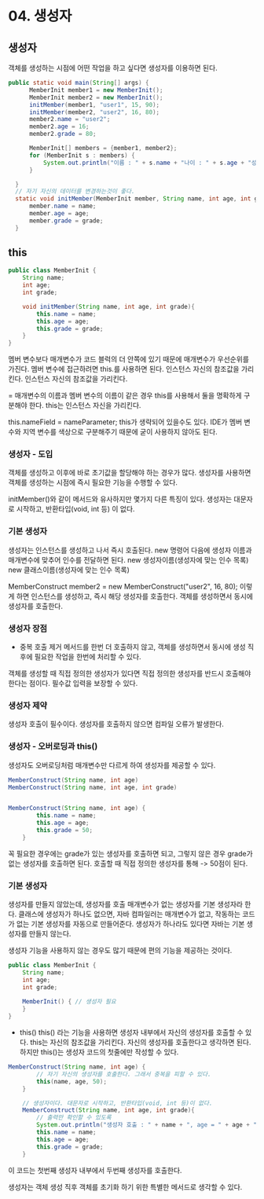 # 04. 생성자

## 생성자
객체를 생성하는 시점에 어떤 작업을 하고 싶다면 생성자를 이용하면 된다.

```java
public static void main(String[] args) {
      MemberInit member1 = new MemberInit();
      MemberInit member2 = new MemberInit();
      initMember(member1, "user1", 15, 90);
      initMember(member2, "user2", 16, 80);
      member2.name = "user2";
      member2.age = 16;
      member2.grade = 80;

      MemberInit[] members = {member1, member2};
      for (MemberInit s : members) {
          System.out.println("이름 : " + s.name + "나이 : " + s.age + "성적 : " + s.grade);
      }

  }
  // 자기 자신의 데이터를 변경하는것이 좋다.
  static void initMember(MemberInit member, String name, int age, int grade) {
      member.name = name;
      member.age = age;
      member.grade = grade;
  }
  ```
  
## this

```java
public class MemberInit {
    String name;
    int age;
    int grade;

    void initMember(String name, int age, int grade){
        this.name = name;
        this.age = age;
        this.grade = grade;
    }
}
```

멤버 변수보다 매개변수가 코드 블럭의 더 안쪽에 있기 때문에 매개변수가 우선순위를 가진다.
멤버 변수에 접근하려면 this.를 사용하면 된다. 인스턴스 자신의 참조값을 가리킨다.
인스턴스 자신의 참조값을 가리킨다.

= 매개변수의 이름과 멤버 변수의 이름이 같은 경우 this를 사용해서 둘을 명확하게 구분해야 한다. this는 인스턴스 자신을 가리킨다.

this.nameField = nameParameter; this가 생략되어 있을수도 있다.
IDE가 멤버 변수와 지역 변수를 색상으로 구분해주기 때문에 굳이 사용하지 않아도 된다.

### 생성자 - 도입
객체를 생성하고 이후에 바로 초기값을 할당해야 하는 경우가 많다.
생성자를 사용하면 객체를 생성하는 시점에 즉시 필요한 기능을 수행할 수 있다.

initMember()와 같이 메서드와 유사하지만 몇가지 다른 특징이 있다.
생성자는 대문자로 시작하고, 반환타입(void, int 등) 이 없다.

### 기본 생성자
생성자는 인스턴스를 생성하고 나서 즉시 호출된다. new 명령어 다음에 생성자 이름과 매개변수에 맞추어 인수를 전달하면 된다.
new 생성자이름(생성자에 맞는 인수 목록)
new 클래스이름(생성자에 맞는 인수 목록)

MemberConstruct member2 = new MemberConstruct("user2", 16, 80);
이렇게 하면 인스턴스를 생성하고, 즉시 해당 생성자를 호출한다. 객체를 생성하면서 동시에 생성자를 호출한다.

### 생성자 장점
- 중복 호출 제거
메서드를 한번 더 호출하지 않고, 객체를 생성하면서 동시에 생성 직후에 필요한 작업을 한번에 처리할 수 있다.

객체를 생성할 때 직접 정의한 생성자가 있다면 직접 정의한 생성자를 반드시 호출해야 한다는 점이다. 필수값 입력을 보장할 수 있다.

### 생성자 제약
생성자 호출이 필수이다. 생성자를 호출하지 않으면 컴파일 오류가 발생한다.

### 생성자 - 오버로딩과 this()
생성자도 오버로딩처럼 매개변수만 다르게 하여 생성자를 제공할 수 있다.

```java
MemberConstruct(String name, int age)
MemberConstruct(String name, int age, int grade)


MemberConstruct(String name, int age) {
        this.name = name;
        this.age = age;
        this.grade = 50;
    }
```
    
꼭 필요한 경우에는 grade가 있는 생성자를 호출하면 되고, 그렇지 않은 경우
grade가 없는 생성자를 호출하면 된다.
호출할 때 직접 정의한 생성자를 통해 -> 50점이 된다.

### 기본 생성자
생성자를 만들지 않았는데, 생성자를 호출
매개변수가 없는 생성자를 기본 생성자라 한다. 클래스에 생성자가 하나도 없으면, 자바 컴파일러는 매개변수가 없고, 작동하는 코드가 없는 기본 생성자를 자동으로 만들어준다. 생성자가 하나라도 있다면 자바는 기본 생성자를 만들지 않는다.

생성자 기능을 사용하지 않는 경우도 많기 때문에 편의 기능을 제공하는 것이다.

```java
public class MemberInit {
	String name;
    int age;
    int grade;
    
    MemberInit() { // 생성자 필요
    }
}
```

- this()
this() 라는 기능을 사용하면 생성자 내부에서 자신의 생성자를 호출할 수 있다. this는 자신의 참조값을 가리킨다. 자신의 생성자를 호출한다고 생각하면 된다.
하지만 this()는 생성자 코드의 첫줄에만 작성할 수 있다.

```java
MemberConstruct(String name, int age) {
        // 자기 자신의 생성자를 호출한다. 그래서 중복을 피할 수 있다.
        this(name, age, 50);
    }

    // 생성자이다. 대문자로 시작하고, 반환타입(void, int 등)이 없다.
    MemberConstruct(String name, int age, int grade){
        // 출력만 확인할 수 있도록
        System.out.println("생성자 호출 : " + name + ", age = " + age + ", grade = " + grade);
        this.name = name;
        this.age = age;
        this.grade = grade;
    }
```    
이 코드는 첫번째 생성자 내부에서 두번째 생성자를 호출한다.

생성자는 객체 생성 직후 객체를 초기화 하기 위한 특별한 메서드로 생각할 수 있다.
